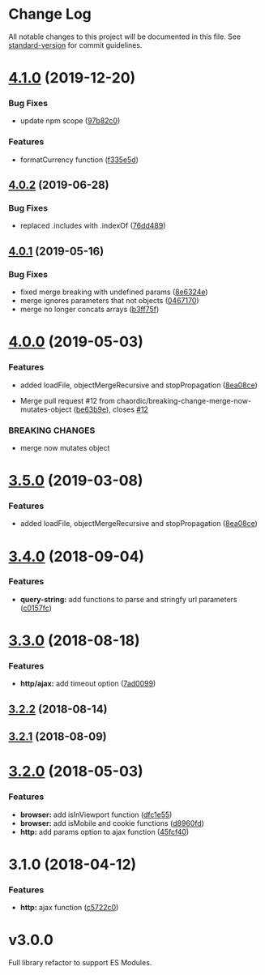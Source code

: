 # Change Log

All notable changes to this project will be documented in this file. See [standard-version](https://github.com/conventional-changelog/standard-version) for commit guidelines.

<a name="4.1.0"></a>
# [4.1.0](https://github.com/chaordic/commons-js/compare/v4.0.2...v4.1.0) (2019-12-20)


### Bug Fixes

* update npm scope ([97b82c0](https://github.com/chaordic/commons-js/commit/97b82c0))


### Features

* formatCurrency function ([f335e5d](https://github.com/chaordic/commons-js/commit/f335e5d))



<a name="4.0.2"></a>
## [4.0.2](https://github.com/chaordic/commons-js/compare/v4.0.1...v4.0.2) (2019-06-28)


### Bug Fixes

* replaced .includes with .indexOf ([76dd489](https://github.com/chaordic/commons-js/commit/76dd489))



<a name="4.0.1"></a>
## [4.0.1](https://github.com/chaordic/commons-js/compare/v4.0.0...v4.0.1) (2019-05-16)


### Bug Fixes

* fixed merge breaking with undefined params ([8e6324e](https://github.com/chaordic/commons-js/commit/8e6324e))
* merge ignores parameters that not objects ([0467170](https://github.com/chaordic/commons-js/commit/0467170))
* merge no longer concats arrays ([b3ff75f](https://github.com/chaordic/commons-js/commit/b3ff75f))



<a name="4.0.0"></a>
# [4.0.0](https://github.com/chaordic/commons-js/compare/v3.4.0...v4.0.0) (2019-05-03)


### Features

* added loadFile, objectMergeRecursive and stopPropagation ([8ea08ce](https://github.com/chaordic/commons-js/commit/8ea08ce))


* Merge pull request #12 from chaordic/breaking-change-merge-now-mutates-object ([be63b9e](https://github.com/chaordic/commons-js/commit/be63b9e)), closes [#12](https://github.com/chaordic/commons-js/issues/12)


### BREAKING CHANGES

* merge now mutates object



<a name="3.5.0"></a>
# [3.5.0](https://github.com/chaordic/commons-js/compare/v3.4.0...v3.5.0) (2019-03-08)


### Features

* added loadFile, objectMergeRecursive and stopPropagation ([8ea08ce](https://github.com/chaordic/commons-js/commit/8ea08ce))



<a name="3.4.0"></a>
# [3.4.0](https://github.com/chaordic/commons-js/compare/v3.3.0...v3.4.0) (2018-09-04)


### Features

* **query-string:** add functions to parse and stringfy url parameters ([c0157fc](https://github.com/chaordic/commons-js/commit/c0157fc))



<a name="3.3.0"></a>
# [3.3.0](https://github.com/chaordic/commons-js/compare/v3.2.2...v3.3.0) (2018-08-18)


### Features

* **http/ajax:** add timeout option ([7ad0099](https://github.com/chaordic/commons-js/commit/7ad0099))



<a name="3.2.2"></a>
## [3.2.2](https://github.com/chaordic/commons-js/compare/v3.2.1...v3.2.2) (2018-08-14)



<a name="3.2.1"></a>
## [3.2.1](https://github.com/chaordic/commons-js/compare/v3.2.0...v3.2.1) (2018-08-09)



<a name="3.2.0"></a>
# [3.2.0](https://git.neemu.com/frontend/frontend-lib-commons-js/compare/v3.1.0...v3.2.0) (2018-05-03)


### Features

* **browser:** add isInViewport function ([dfc1e55](https://git.neemu.com/frontend/frontend-lib-commons-js/commits/dfc1e55))
* **browser:** add isMobile and cookie functions ([d8960fd](https://git.neemu.com/frontend/frontend-lib-commons-js/commits/d8960fd))
* **http:** add params option to ajax function ([45fcf40](https://git.neemu.com/frontend/frontend-lib-commons-js/commits/45fcf40))



<a name="3.1.0"></a>
# 3.1.0 (2018-04-12)


### Features

* **http:** ajax function ([c5722c0](https://git.neemu.com/frontend/frontend-lib-commons-js/commits/c5722c0))



# v3.0.0

Full library refactor to support ES Modules.
